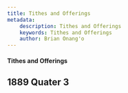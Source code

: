 ```yaml
---
title: Tithes and Offerings
metadata:
    description: Tithes and Offerings
    keywords: Tithes and Offerings
    author: Brian Onang'o
---
```


#### Tithes and Offerings

## 1889 Quater 3
